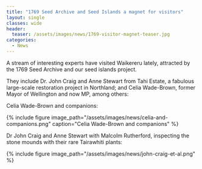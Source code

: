 ```yaml
---
title: "1769 Seed Archive and Seed Islands a magnet for visitors"
layout: single
classes: wide
header:
  teaser: /assets/images/news/1769-visitor-magnet-teaser.jpg
categories:
  - News
---
```


A stream of interesting experts have visited Waikereru lately, attracted by the 1769 Seed Archive and our seed islands project.  

They include Dr. John Craig and Anne Stewart from Tahi Estate, a fabulous large-scale restoration project in Northland; and Celia Wade-Brown, former Mayor of Wellington and now MP, among others:

Celia Wade-Brown and companions:

{% include figure image_path="/assets/images/news/celia-and-companions.png" caption="Celia Wade-Brown and companions" %}

Dr John Craig and Anne Stewart with Malcolm Rutherford, inspecting the stone mounds with their rare Tairawhiti plants:

{% include figure image_path="/assets/images/news/john-craig-et-al.png" %}

